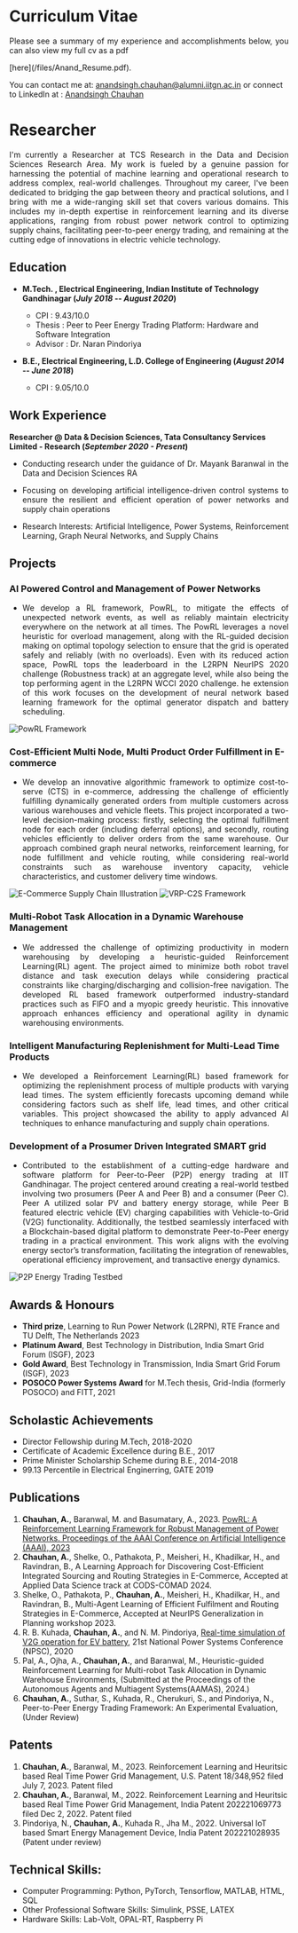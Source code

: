 
# Curriculum Vitae
<p align="justify"> 
Please see a summary of my experience and accomplishments below, you can also view my full cv as a pdf </p> [here](/files/Anand_Resume.pdf).

You can contact me at: [anandsingh.chauhan@alumni.iitgn.ac.in](mailto:anandsingh.chauhan@alumni.iitgn.ac.in) or connect to LinkedIn at : [Anandsingh Chauhan](https://www.linkedin.com/in/anandsingh3996/)

# Researcher
<p align="justify"> I'm currently a Researcher at TCS Research in the Data and Decision Sciences Research Area. My work is fueled by a genuine passion for harnessing the potential of machine learning and operational research to address complex, real-world challenges. Throughout my career, I've been dedicated to bridging the gap between theory and practical solutions, and I bring with me a wide-ranging skill set that covers various domains. This includes my in-depth expertise in reinforcement learning and its diverse applications, ranging from robust power network control to optimizing supply chains, facilitating peer-to-peer energy trading, and remaining at the cutting edge of innovations in electric vehicle technology. </p>

## Education

- **M.Tech. , Electrical Engineering, Indian Institute of Technology Gandhinagar (_July 2018_ -- _August 2020_)**
  
    - CPI     : 9.43/10.0
    - Thesis  : Peer to Peer Energy Trading Platform: Hardware and Software Integration
    - Advisor : Dr. Naran Pindoriya

        
- **B.E., Electrical Engineering, L.D. College of Engineering (_August 2014_ -- _June 2018_)**

    - CPI     : 9.05/10.0 			        		

## Work Experience

**Researcher @ Data & Decision Sciences, Tata Consultancy Services Limited - Research (_September 2020 - Present_)**

- <p align="justify"> Conducting research under the guidance of Dr. Mayank Baranwal in the Data and Decision Sciences RA</p>
- <p align="justify"> Focusing on developing artificial intelligence-driven control systems to ensure the resilient and efficient operation of power networks and supply chain operations</p>
- <p align="justify">Research Interests: Artificial Intelligence, Power Systems, Reinforcement Learning, Graph Neural Networks, and Supply Chains </p>

## Projects

### AI Powered Control and Management of Power Networks 
- <p align="justify"> We develop a RL framework, PowRL, to mitigate the effects of unexpected network events, as well as reliably maintain electricity everywhere on the network at all times. The PowRL leverages a novel heuristic for overload management, along with the RL-guided decision making on optimal topology selection to ensure that the grid is operated safely and reliably (with no overloads). Even with its reduced action space, PowRL tops the leaderboard in the L2RPN NeurIPS 2020 challenge (Robustness track) at an aggregate level, while also being the top performing agent in the L2RPN WCCI 2020 challenge. he extension of this work focuses on the development of neural network based learning framework for the optimal generator dispatch and battery scheduling.</p>

![PowRL Framework](/assets/img/System-and-method.png)

### Cost-Efficient Multi Node, Multi Product Order Fulfillment in E-commerce

- <p align="justify"> We develop an innovative algorithmic framework to optimize cost-to-serve (CTS) in e-commerce, addressing the challenge of efficiently fulfilling dynamically generated orders from multiple customers across various warehouses and vehicle fleets. This project incorporated a two-level decision-making process: firstly, selecting the optimal fulfillment node for each order (including deferral options), and secondly, routing vehicles efficiently to deliver orders from the same warehouse. Our approach combined graph neural networks, reinforcement learning, for node fulfillment and vehicle routing, while considering real-world constraints such as warehouse inventory capacity, vehicle characteristics, and customer delivery time windows. </p>

![E-Commerce Supply Chain Illustration](/assets/img/E-commerce-supply-chain.jpg)
![VRP-C2S Framework](/assets/img/RL-Pipeline.png)

### Multi-Robot Task Allocation in a Dynamic Warehouse Management
- <p align="justify"> We addressed the challenge of optimizing productivity in modern warehousing by developing a heuristic-guided Reinforcement Learning(RL) agent. The project aimed to minimize both robot travel distance and task execution delays while considering practical constraints like charging/discharging and collision-free navigation. The developed RL based framework outperformed industry-standard practices such as FIFO and a myopic greedy heuristic. This innovative approach enhances efficiency and operational agility in dynamic warehousing environments.</p>

### Intelligent Manufacturing Replenishment for Multi-Lead Time Products
- <p align="justify"> We developed a Reinforcement Learning(RL) based framework for optimizing the replenishment process of multiple products with varying lead times. The system efficiently forecasts upcoming demand while considering factors such as shelf life, lead times, and other critical variables. This project showcased the ability to apply advanced AI techniques to enhance manufacturing and supply chain operations.</p>

### Development of a Prosumer Driven Integrated SMART grid
- <p align="justify"> Contributed to the establishment of a cutting-edge hardware and software platform for Peer-to-Peer (P2P) energy trading at IIT Gandhinagar. The project centered around creating a real-world testbed involving two prosumers (Peer A and Peer B) and a consumer (Peer C). Peer A utilized solar PV and battery energy storage, while Peer B featured electric vehicle (EV) charging capabilities with Vehicle-to-Grid (V2G) functionality. Additionally, the testbed seamlessly interfaced with a Blockchain-based digital platform to demonstrate Peer-to-Peer energy trading in a practical environment. This work aligns with the evolving energy sector’s transformation, facilitating the integration of renewables, operational efficiency improvement, and transactive energy dynamics.</p>

![P2P Energy Trading Testbed](/assets/img/P2P-Trading.jpg)

## Awards & Honours
  
- **Third prize**, Learning to Run Power Network (L2RPN), RTE France and TU Delft, The Netherlands 2023
- **Platinum Award**, Best Technology in Distribution, India Smart Grid Forum (ISGF), 2023
- **Gold Award**, Best Technology in Transmission, India Smart Grid Forum (ISGF), 2023
- **POSOCO Power Systems Award** for M.Tech thesis, Grid-India (formerly POSOCO) and FITT, 2021

## Scholastic Achievements

- Director Fellowship during M.Tech, 2018-2020
- Certificate of Academic Excellence during B.E., 2017
- Prime Minister Scholarship Scheme during B.E., 2014-2018
- 99.13 Percentile in Electrical Enginerring, GATE 2019

## Publications

1. **Chauhan, A.**, Baranwal, M. and Basumatary, A., 2023. [PowRL: A Reinforcement Learning Framework for Robust Management of Power Networks. Proceedings of the AAAI Conference on Artificial Intelligence (AAAI), 2023](https://ojs.aaai.org/index.php/AAAI/article/view/26724)
2. **Chauhan, A.**, Shelke, O., Pathakota, P., Meisheri, H., Khadilkar, H., and Ravindran, B., A Learning Approach for Discovering Cost-Efficient Integrated Sourcing and Routing Strategies in E-Commerce, Accepted at Applied Data Science track at CODS-COMAD 2024.
3. Shelke, O., Pathakota, P., **Chauhan, A.**, Meisheri, H., Khadilkar, H., and Ravindran, B., Multi-Agent Learning of Efficient Fulfilment and Routing Strategies in E-Commerce, Accepted at NeurIPS Generalization in Planning workshop 2023.
4. R. B. Kuhada, **Chauhan, A.**, and N. M. Pindoriya, [Real-time simulation of V2G operation for EV battery](https://ieeexplore.ieee.org/document/9331873), 21st National Power Systems Conference (NPSC), 2020
5. Pal, A., Ojha, A., **Chauhan, A.**, and Baranwal, M., Heuristic-guided Reinforcement Learning for Multi-robot Task Allocation in Dynamic Warehouse Environments, (Submitted at the Proceedings of the Autonomous Agents and Multiagent Systems(AAMAS), 2024.)
6. **Chauhan, A.**, Suthar, S., Kuhada, R., Cherukuri, S., and Pindoriya, N., Peer-to-Peer Energy Trading Framework: An Experimental Evaluation, (Under Review)

## Patents

1. **Chauhan, A.**, Baranwal, M., 2023. Reinforcement Learning and Heuritsic based Real Time Power Grid Management, U.S. Patent 18/348,952 filed July 7, 2023. Patent filed
2. **Chauhan, A.**, Baranwal, M., 2022. Reinforcement Learning and Heuritsic based Real Time Power Grid Management, India Patent 202221069773 filed Dec 2, 2022. Patent filed
3. Pindoriya, N., **Chauhan, A.**, Kuhada R., Jha M., 2022. Universal IoT based Smart Energy Management Device, India Patent 202221028935 (Patent under review)

## Technical Skills:

- Computer Programming: Python, PyTorch, Tensorflow, MATLAB, HTML, SQL
- Other Professional Software Skills: Simulink, PSSE, LATEX
- Hardware Skills: Lab-Volt, OPAL-RT, Raspberry Pi
